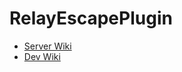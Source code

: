 # RelayEscapePlugin
- [Server Wiki]
- [Dev Wiki]

[Server Wiki]: https://github.com/worldbiomusic/RelayEscape/blob/main/server_wiki/Home.md
[Dev Wiki]: RelayEscapePlugin/dev_wiki/Home.md
